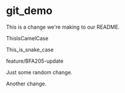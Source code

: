 # git_demo

This is a change we're making to our README.

ThisIsCamelCase

This_is_snake_case

feature/BFA205-update

Just some random change.

Another change.